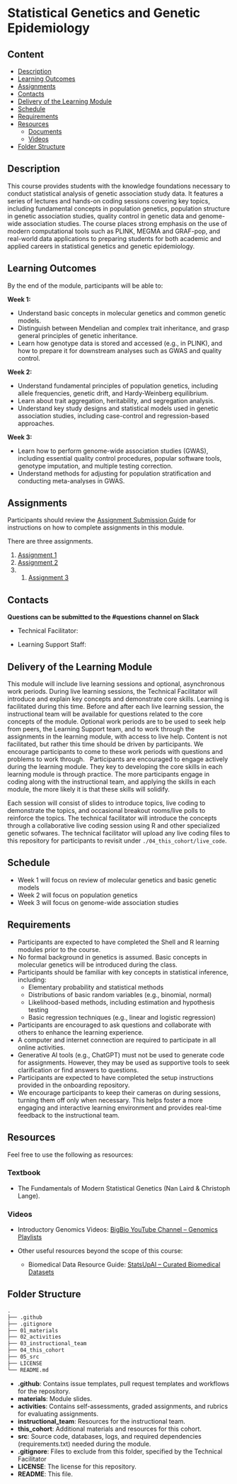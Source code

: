 # Statistical Genetics and Genetic Epidemiology

## Content

* [Description](#description)
* [Learning Outcomes](#learning-outcomes)
* [Assignments](#assignments)
* [Contacts](#contacts)
* [Delivery of the Learning Module](#delivery-of-the-learning-module)
* [Schedule](#schedule)
* [Requirements](#requirements)
* [Resources](#resources)
  + [Documents](#documents)
  + [Videos](#videos)
* [Folder Structure](#folder-structure)

## Description

This course provides students with the knowledge foundations necessary to conduct statistical analysis of genetic association study data. It features a series of lectures and hands-on coding sessions covering key topics, including fundamental concepts in population genetics, population structure in genetic association studies, quality control in genetic data and genome-wide association studies. The course places strong emphasis on the use of modern computational tools such as PLINK, MEGMA and GRAF-pop, and real-world data applications to preparing students for both academic and applied careers in statistical genetics and genetic epidemiology.

## Learning Outcomes
By the end of the module, participants will be able to:

**Week 1:**
* Understand basic concepts in molecular genetics and common genetic models.
* Distinguish between Mendelian and complex trait inheritance, and grasp general principles of genetic inheritance.
* Learn how genotype data is stored and accessed (e.g., in PLINK), and how to prepare it for downstream analyses such as GWAS and quality control.

**Week 2:**
* Understand fundamental principles of population genetics, including allele frequencies, genetic drift, and Hardy-Weinberg equilibrium.
* Learn about trait aggregation, heritability, and segregation analysis.
* Understand key study designs and statistical models used in genetic association studies, including case-control and regression-based approaches.

**Week 3:**
* Learn how to perform genome-wide association studies (GWAS), including essential quality control procedures, popular software tools, genotype imputation, and multiple testing correction.
* Understand methods for adjusting for population stratification and conducting meta-analyses in GWAS.
  
## Assignments

Participants should review the [Assignment Submission Guide](https://github.com/UofT-DSI/onboarding/blob/main/onboarding_documents/submissions.md) for instructions on how to complete assignments in this module.

There are three assignments.

1. [Assignment 1](./02_activities/assignments/Assignment1.md)
2. [Assignment 2](./02_activities/assignments/Assignment2.md)
3. 1. [Assignment 3](./02_activities/assignments/Assignment3.md)

## Contacts

**Questions can be submitted to the #questions channel on Slack**

* Technical Facilitator:
<!--
  * **Thomas Rosenthal** (he/him)  
    [thomas.rosenthal@utoronto.ca](mailto:thomas.rosenthal@utoronto.ca)
-->
* Learning Support Staff:
<!--
  * **James Li** (he/him)  
  [james.zefang.li@gmail.com](mailto:james.zefang.li@gmail.com)
  * **Laura MacKew** (she/her)  
  [lauramackew@gmail.com](mailto:lauramackew@gmail.com)
  * **Niyaz Nazari** (she/her)  
  [niyaz.mnazari@gmail.com](mailto:niyaz.mnazari@gmail.com)
-->


## Delivery of the Learning Module

This module will include live learning sessions and optional, asynchronous work periods. During live learning sessions, the Technical Facilitator will introduce and explain key concepts and demonstrate core skills. Learning is facilitated during this time. Before and after each live learning session, the instructional team will be available for questions related to the core concepts of the module. Optional work periods are to be used to seek help from peers, the Learning Support team, and to work through the assignments in the learning module, with access to live help. Content is not facilitated, but rather this time should be driven by participants. We encourage participants to come to these work periods with questions and problems to work through. 
 
Participants are encouraged to engage actively during the learning module. They key to developing the core skills in each learning module is through practice. The more participants engage in coding along with the instructional team, and applying the skills in each module, the more likely it is that these skills will solidify. 

Each session will consist of slides to introduce topics, live coding to demonstrate the topics, and occasional breakout rooms/live polls to reinforce the topics. The technical facilitator will introduce the concepts through a collaborative live coding session using R and other specialized genetic sofwares. The technical facilitator will upload any live coding files to this repository for participants to revisit under `./04_this_cohort/live_code`. 

## Schedule 

* Week 1 will focus on review of molecular genetics and basic genetic models
* Week 2 will focus on population genetics
* Week 3 will focus on genome-wide association studies

## Requirements
* Participants are expected to have completed the Shell and R learning modules prior to the course.
* No formal background in genetics is assumed. Basic concepts in molecular genetics will be introduced during the class.
* Participants should be familiar with key concepts in statistical inference, including:
  -  Elementary probability and statistical methods
  -  Distributions of basic random variables (e.g., binomial, normal)
  -  Likelihood-based methods, including estimation and hypothesis testing
  -  Basic regression techniques (e.g., linear and logistic regression)
* Participants are encouraged to ask questions and collaborate with others to enhance the learning experience.
* A computer and internet connection are required to participate in all online activities.
* Generative AI tools (e.g., ChatGPT) must not be used to generate code for assignments. However, they may be used as supportive tools to seek clarification or find answers to questions.
* Participants are expected to have completed the setup instructions provided in the onboarding repository.
* We encourage participants to keep their cameras on during sessions, turning them off only when necessary. This helps foster a more engaging and interactive learning environment and provides real-time feedback to the instructional team.

## Resources
Feel free to use the following as resources:

### Textbook
- The Fundamentals of Modern Statistical Genetics (Nan Laird & Christoph Lange).

### Videos
- Introductory Genomics Videos: [BigBio YouTube Channel – Genomics Playlists](https://www.youtube.com/c/BigBiovideos/playlists?app=desktop)


- Other useful resources beyond the scope of this course:
  - Biomedical Data Resource Guide: [StatsUpAI – Curated Biomedical Datasets](https://statsupai.org/datasets.html)


## Folder Structure

```markdown
.
├── .github
├── .gitignore
├── 01_materials
├── 02_activities
├── 03_instructional_team
├── 04_this_cohort
├── 05_src
├── LICENSE
└── README.md
```

* **.github**: Contains issue templates, pull request templates and workflows for the repository.
* **materials**: Module slides.
* **activities**: Contains self-assessments, graded assignments, and rubrics for evaluating assignments.
* **instructional_team**: Resources for the instructional team.
* **this_cohort**: Additional materials and resources for this cohort.
* **src**: Source code, databases, logs, and required dependencies (requirements.txt) needed during the module.
* **.gitignore**: Files to exclude from this folder, specified by the Technical Facilitator
* **LICENSE**: The license for this repository.
* **README**: This file.

